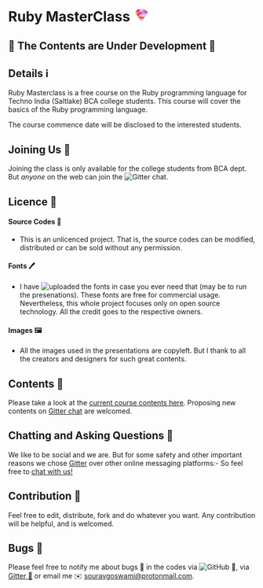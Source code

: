 # Ruby MasterClass ![Ruby MasterClass](https://github.com/Souravgoswami/ruby-masterclass/blob/master/Designs/logo/pngs/32x32.png)

## 🚧 The Contents are Under Development 🚧

## Details ℹ️
Ruby Masterclass is a free course on the Ruby programming language for Techno India (Saltlake) BCA college students.
This course will cover the basics of the Ruby programming language.

The course commence date will be disclosed to the interested students.

## Joining Us 🤝
Joining the class is only available for the college students from BCA dept. But *anyone* on the web can join the ![Gitter chat](https://gitter.im/ruby-masterclass/ruby-masterclass).

## Licence 🔑
#### Source Codes 🍭
 + This is an unlicenced project. That is, the source codes can be modified, distributed or can be sold without any permission.

#### Fonts 🖊
 + I have ![uploaded the fonts](https://github.com/Souravgoswami/ruby-masterclass/tree/master/Designs/fonts) in case you ever need that (may be to run the presenations). These fonts are free for commercial usage. Nevertheless, this whole project focuses only on open source technology. All the credit goes to the respective owners.

#### Images 🖼
+ All the images used in the presentations are copyleft. But I thank to all the creators and designers for such great contents.

## Contents 📝
Please take a look at the [current course contents here](https://github.com/Souravgoswami/ruby-masterclass/tree/master/contents/contents.pdf). Proposing new contents on [Gitter chat](https://gitter.im/ruby-masterclass/ruby-masterclass) are welcomed.

## Chatting and Asking Questions 💬
We like to be social and we are. But for some safety and other important reasons we chose [Gitter](https://gitter.im/ruby-masterclass/ruby-masterclass) over other online messaging platforms:- So feel free to [chat with us!](https://gitter.im/ruby-masterclass/ruby-masterclass)

## Contribution 🌟
Feel free to edit, distribute, fork and do whatever you want. Any contribution will be helpful, and is welcomed.

## Bugs 🐞
Please feel free to notify me about bugs 🐛 in the codes via ![GitHub 🐙](https://github.com/Souravgoswami/ruby-masterclass/issues/new/choose), via [Gitter 💬](https://gitter.im/ruby-masterclass/ruby-masterclass) or email me ✉️ souravgoswami@protonmail.com.
